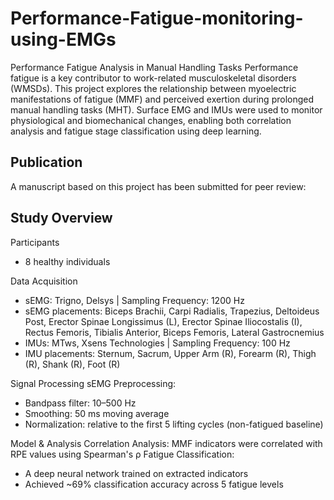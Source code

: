 # Performance-Fatigue-monitoring-using-EMGs

Performance Fatigue Analysis in Manual Handling Tasks
Performance fatigue is a key contributor to work-related musculoskeletal disorders (WMSDs). This project explores the relationship between myoelectric manifestations of fatigue (MMF) and perceived exertion during prolonged manual handling tasks (MHT). Surface EMG and IMUs were used to monitor physiological and biomechanical changes, enabling both correlation analysis and fatigue stage classification using deep learning.

## Publication
A manuscript based on this project has been submitted for peer review:

## Study Overview
Participants
  - 8 healthy individuals

Data Acquisition
  - sEMG: Trigno, Delsys | Sampling Frequency: 1200 Hz
  - sEMG placements: Biceps Brachii, Carpi Radialis, Trapezius, Deltoideus Post, Erector Spinae Longissimus (L), Erector Spinae Iliocostalis (I), Rectus Femoris, Tibialis Anterior, Biceps Femoris, Lateral Gastrocnemius
  - IMUs: MTws, Xsens Technologies | Sampling Frequency: 100 Hz
  - IMU placements: Sternum, Sacrum, Upper Arm (R), Forearm (R), Thigh (R), Shank (R), Foot (R)

Signal Processing
sEMG Preprocessing:
  - Bandpass filter: 10–500 Hz
  - Smoothing: 50 ms moving average
  - Normalization: relative to the first 5 lifting cycles (non-fatigued baseline)

Model & Analysis
Correlation Analysis: MMF indicators were correlated with RPE values using Spearman's ρ
Fatigue Classification:
  - A deep neural network trained on extracted indicators
  - Achieved ~69% classification accuracy across 5 fatigue levels
